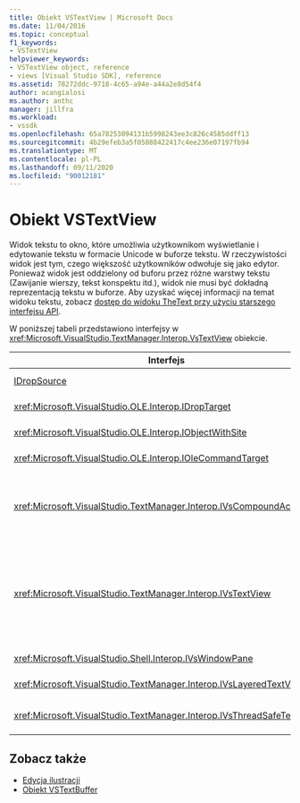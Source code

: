 ```yaml
---
title: Obiekt VSTextView | Microsoft Docs
ms.date: 11/04/2016
ms.topic: conceptual
f1_keywords:
- VSTextView
helpviewer_keywords:
- VSTextView object, reference
- views [Visual Studio SDK], reference
ms.assetid: 78272ddc-9718-4c65-a94e-a44a2e8d54f4
author: acangialosi
ms.author: anthc
manager: jillfra
ms.workload:
- vssdk
ms.openlocfilehash: 65a78253094131b5998243ee3c826c4585ddff13
ms.sourcegitcommit: 4b29efeb3a5f05888422417c4ee236e07197fb94
ms.translationtype: MT
ms.contentlocale: pl-PL
ms.lasthandoff: 09/11/2020
ms.locfileid: "90012181"
---
```

# <a name="vstextview-object"></a>Obiekt VSTextView

Widok tekstu to okno, które umożliwia użytkownikom wyświetlanie i edytowanie tekstu w formacie Unicode w buforze tekstu. W rzeczywistości widok jest tym, czego większość użytkowników odwołuje się jako edytor. Ponieważ widok jest oddzielony od buforu przez różne warstwy tekstu (Zawijanie wierszy, tekst konspektu itd.), widok nie musi być dokładną reprezentacją tekstu w buforze. Aby uzyskać więcej informacji na temat widoku tekstu, zobacz [dostęp do widoku TheText przy użyciu starszego interfejsu API](../vs-2015/extensibility/accessing-thetext-view-by-using-the-legacy-api.md?view=vs-2015).

W poniższej tabeli przedstawiono interfejsy w <xref:Microsoft.VisualStudio.TextManager.Interop.VsTextView> obiekcie.

|Interfejs|Opis|
|---------------|-----------------|
|[IDropSource](/windows/desktop/api/oleidl/nn-oleidl-idropsource)|Standardowy interfejs OLE.|
|<xref:Microsoft.VisualStudio.OLE.Interop.IDropTarget>|Standardowy interfejs OLE.|
|<xref:Microsoft.VisualStudio.OLE.Interop.IObjectWithSite>|Standardowy interfejs OLE.|
|<xref:Microsoft.VisualStudio.OLE.Interop.IOleCommandTarget>|Standardowy interfejs OLE.|
|<xref:Microsoft.VisualStudio.TextManager.Interop.IVsCompoundAction>|Umożliwia tworzenie akcji złożonych (czyli akcji, które są pogrupowane w jednej jednostce cofania/ponawiania).|
|<xref:Microsoft.VisualStudio.TextManager.Interop.IVsTextView>|Zapewnia podstawowe metody zarządzania widokiem i uzyskiwania do niego dostępu. `IVsTextView` nie jest bezpieczny wątkowo.|
|<xref:Microsoft.VisualStudio.Shell.Interop.IVsWindowPane>|Tworzy okienko okna i zarządza nim.|
|<xref:Microsoft.VisualStudio.TextManager.Interop.IVsLayeredTextView>|Współdziała z warstwami tekstu.|
|<xref:Microsoft.VisualStudio.TextManager.Interop.IVsThreadSafeTextView>|Wykonuje operacje w widoku z innego wątku.|

## <a name="see-also"></a>Zobacz także

- [Edycja ilustracji](https://www.microsoft.com/download/details.aspx?id=55984)
- [Obiekt VSTextBuffer](../extensibility/vstextbuffer-object.md)